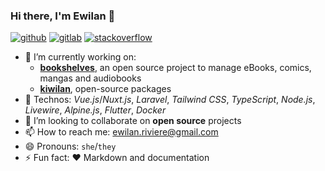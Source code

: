 ### Hi there, I'm Ewilan 👋

[![github](https://img.shields.io/static/v1?label=&message=GitHub&color=181717&style=flat-square&logo=github&logoColor=ffffff)](https://github.com/ewilan-riviere)
[![gitlab](https://img.shields.io/static/v1?label=&message=GitLab&color=000000&style=flat-square&logo=gitlab&logoColor=FCA121)](https://gitlab.com/ewilan-riviere)
[![stackoverflow](https://img.shields.io/static/v1?label=&message=Stackoverflow&color=000000&style=flat-square&logo=stackoverflow&logoColor=F58025)](https://stackoverflow.com/users/11008206/ewilan-r)

- 🔭 I’m currently working on:
  - [**bookshelves**](https://github.com/bookshelves-project), an open source project to manage eBooks, comics, mangas and audiobooks
  - [**kiwilan**](https://github.com/kiwilan), open-source packages
- 🌱 Technos: *Vue.js*/*Nuxt.js*, *Laravel*, *Tailwind CSS*, *TypeScript*, *Node.js*, *Livewire*, *Alpine.js*, *Flutter*, *Docker*
- 👯 I’m looking to collaborate on **open source** projects
- 📫 How to reach me: [ewilan.riviere@gmail.com](mailto:ewilan.riviere@gmail.com)
- 😄 Pronouns: `she`/`they`
- ⚡ Fun fact: ❤️ Markdown and documentation
